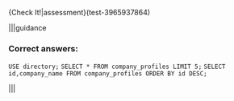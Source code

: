 {Check It!|assessment}(test-3965937864)

|||guidance
### Correct answers: 

`USE directory;`
`SELECT * FROM company_profiles LIMIT 5;`
`SELECT id,company_name FROM company_profiles ORDER BY id DESC;`

|||
